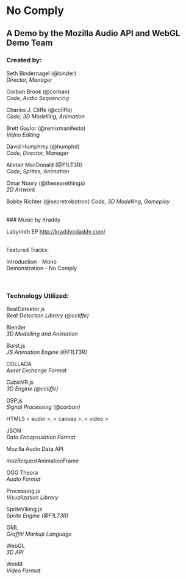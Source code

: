 
# No Comply

## A Demo by the Mozilla Audio API and WebGL Demo Team

### Created by:

Seth Bindernagel (@binder)  
_Director, Manager_

Corban Brook (@corban)  
_Code, Audio Sequencing_

Charles J. Cliffe (@ccliffe)  
_Code, 3D Modelling, Animation_

Brett Gaylor (@remixmanifesto)  
_Video Editing_

David Humphrey (@humphd)  
_Code, Director, Manager_

Alistair MacDonald (@F1LT3R)  
_Code, Sprites, Animation_

Omar Noory (@thesearethings)  
_2D Artwork_

Bobby Richter (@secretrobotron)
_Code, 3D Modelling, Gameplay_

<br>
### Music by Kraddy

Labyrinth EP
http://kraddyodaddy.com/

<br>
Featured Tracks:  

Introduction - Mono  
Demonstration - No Comply

<br>

### Technology Utilized:  

BeatDetektor.js  
_Beat Detection Library (@ccliffe)_

Blender  
_3D Modelling and Animation_

Burst.js  
_JS Animation Engine (@F1LT3R)_

COLLADA  
_Asset Exchange Format_

CubicVR.js  
_3D Engine (@ccliffe)_

DSP.js  
_Signal Processing (@corban)_

HTML5 < audio >, < canvas >, < video >   

JSON  
_Data Encapsulation Format_

Mozilla Audio Data API  

mozRequestAnimationFrame  

OGG Theora  
_Audio Format_

Processing.js  
_Visualization Library_

SpriteViking.js  
_Sprite Engine (@F1LT3R)_

GML  
_Graffiti Markup Language_

WebGL  
_3D API_

WebM  
_Video Format_


